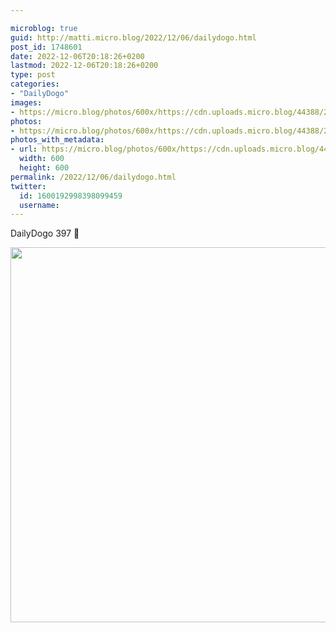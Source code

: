 ```yaml
---

microblog: true
guid: http://matti.micro.blog/2022/12/06/dailydogo.html
post_id: 1748601
date: 2022-12-06T20:18:26+0200
lastmod: 2022-12-06T20:18:26+0200
type: post
categories:
- "DailyDogo"
images:
- https://micro.blog/photos/600x/https://cdn.uploads.micro.blog/44388/2022/7a8e60bca3.jpg
photos:
- https://micro.blog/photos/600x/https://cdn.uploads.micro.blog/44388/2022/7a8e60bca3.jpg
photos_with_metadata:
- url: https://micro.blog/photos/600x/https://cdn.uploads.micro.blog/44388/2022/7a8e60bca3.jpg
  width: 600
  height: 600
permalink: /2022/12/06/dailydogo.html
twitter:
  id: 1600192998398099459
  username:
---
```

DailyDogo 397 🐶

<img src="https://micro.blog/photos/600x/https://blog.martin-haehnel.de/uploads/2022/7a8e60bca3.jpg" width="600" height="600" alt="" />
